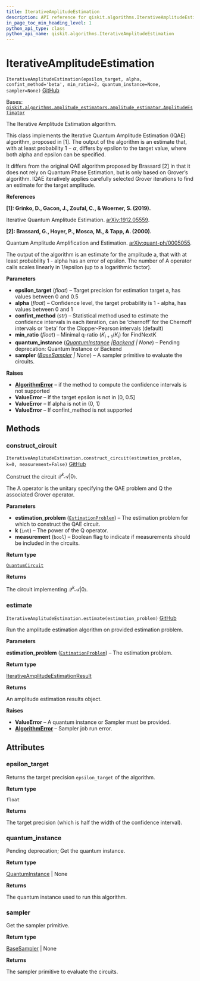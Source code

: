 ```yaml
---
title: IterativeAmplitudeEstimation
description: API reference for qiskit.algorithms.IterativeAmplitudeEstimation
in_page_toc_min_heading_level: 1
python_api_type: class
python_api_name: qiskit.algorithms.IterativeAmplitudeEstimation
---
```


# IterativeAmplitudeEstimation

<span id="qiskit.algorithms.IterativeAmplitudeEstimation" />

`IterativeAmplitudeEstimation(epsilon_target, alpha, confint_method='beta', min_ratio=2, quantum_instance=None, sampler=None)` [GitHub](https://github.com/qiskit/qiskit/tree/stable/0.23/qiskit/algorithms/amplitude_estimators/iae.py "view source code")

Bases: [`qiskit.algorithms.amplitude_estimators.amplitude_estimator.AmplitudeEstimator`](qiskit.algorithms.AmplitudeEstimator "qiskit.algorithms.amplitude_estimators.amplitude_estimator.AmplitudeEstimator")

The Iterative Amplitude Estimation algorithm.

This class implements the Iterative Quantum Amplitude Estimation (IQAE) algorithm, proposed in \[1]. The output of the algorithm is an estimate that, with at least probability $1 - \alpha$, differs by epsilon to the target value, where both alpha and epsilon can be specified.

It differs from the original QAE algorithm proposed by Brassard \[2] in that it does not rely on Quantum Phase Estimation, but is only based on Grover’s algorithm. IQAE iteratively applies carefully selected Grover iterations to find an estimate for the target amplitude.

**References**

**\[1]: Grinko, D., Gacon, J., Zoufal, C., & Woerner, S. (2019).**

Iterative Quantum Amplitude Estimation. [arXiv:1912.05559](https://arxiv.org/abs/1912.05559).

**\[2]: Brassard, G., Hoyer, P., Mosca, M., & Tapp, A. (2000).**

Quantum Amplitude Amplification and Estimation. [arXiv:quant-ph/0005055](http://arxiv.org/abs/quant-ph/0005055).

The output of the algorithm is an estimate for the amplitude a, that with at least probability 1 - alpha has an error of epsilon. The number of A operator calls scales linearly in 1/epsilon (up to a logarithmic factor).

**Parameters**

*   **epsilon\_target** (*float*) – Target precision for estimation target a, has values between 0 and 0.5
*   **alpha** (*float*) – Confidence level, the target probability is 1 - alpha, has values between 0 and 1
*   **confint\_method** (*str*) – Statistical method used to estimate the confidence intervals in each iteration, can be ‘chernoff’ for the Chernoff intervals or ‘beta’ for the Clopper-Pearson intervals (default)
*   **min\_ratio** (*float*) – Minimal q-ratio ($K_{i+1} / K_i$) for FindNextK
*   **quantum\_instance** ([*QuantumInstance*](qiskit.utils.QuantumInstance "qiskit.utils.QuantumInstance")  *|*[*Backend*](qiskit.providers.Backend "qiskit.providers.Backend") *| None*) – Pending deprecation: Quantum Instance or Backend
*   **sampler** ([*BaseSampler*](qiskit.primitives.BaseSampler "qiskit.primitives.BaseSampler") *| None*) – A sampler primitive to evaluate the circuits.

**Raises**

*   [**AlgorithmError**](qiskit.algorithms.AlgorithmError "qiskit.algorithms.AlgorithmError") – if the method to compute the confidence intervals is not supported
*   **ValueError** – If the target epsilon is not in (0, 0.5]
*   **ValueError** – If alpha is not in (0, 1)
*   **ValueError** – If confint\_method is not supported

## Methods

### construct\_circuit

<span id="qiskit.algorithms.IterativeAmplitudeEstimation.construct_circuit" />

`IterativeAmplitudeEstimation.construct_circuit(estimation_problem, k=0, measurement=False)` [GitHub](https://github.com/qiskit/qiskit/tree/stable/0.23/qiskit/algorithms/amplitude_estimators/iae.py "view source code")

Construct the circuit $\mathcal{Q}^k \mathcal{A} |0\rangle$.

The A operator is the unitary specifying the QAE problem and Q the associated Grover operator.

**Parameters**

*   **estimation\_problem** ([`EstimationProblem`](qiskit.algorithms.EstimationProblem "qiskit.algorithms.amplitude_estimators.estimation_problem.EstimationProblem")) – The estimation problem for which to construct the QAE circuit.
*   **k** (`int`) – The power of the Q operator.
*   **measurement** (`bool`) – Boolean flag to indicate if measurements should be included in the circuits.

**Return type**

[`QuantumCircuit`](qiskit.circuit.QuantumCircuit "qiskit.circuit.quantumcircuit.QuantumCircuit")

**Returns**

The circuit implementing $\mathcal{Q}^k \mathcal{A} |0\rangle$.

### estimate

<span id="qiskit.algorithms.IterativeAmplitudeEstimation.estimate" />

`IterativeAmplitudeEstimation.estimate(estimation_problem)` [GitHub](https://github.com/qiskit/qiskit/tree/stable/0.23/qiskit/algorithms/amplitude_estimators/iae.py "view source code")

Run the amplitude estimation algorithm on provided estimation problem.

**Parameters**

**estimation\_problem** ([`EstimationProblem`](qiskit.algorithms.EstimationProblem "qiskit.algorithms.amplitude_estimators.estimation_problem.EstimationProblem")) – The estimation problem.

**Return type**

[IterativeAmplitudeEstimationResult](qiskit.algorithms.IterativeAmplitudeEstimationResult "qiskit.algorithms.IterativeAmplitudeEstimationResult")

**Returns**

An amplitude estimation results object.

**Raises**

*   **ValueError** – A quantum instance or Sampler must be provided.
*   [**AlgorithmError**](qiskit.algorithms.AlgorithmError "qiskit.algorithms.AlgorithmError") – Sampler job run error.

## Attributes

<span id="qiskit.algorithms.IterativeAmplitudeEstimation.epsilon_target" />

### epsilon\_target

Returns the target precision `epsilon_target` of the algorithm.

**Return type**

`float`

**Returns**

The target precision (which is half the width of the confidence interval).

<span id="qiskit.algorithms.IterativeAmplitudeEstimation.quantum_instance" />

### quantum\_instance

Pending deprecation; Get the quantum instance.

**Return type**

[QuantumInstance](qiskit.utils.QuantumInstance "qiskit.utils.QuantumInstance") | None

**Returns**

The quantum instance used to run this algorithm.

<span id="qiskit.algorithms.IterativeAmplitudeEstimation.sampler" />

### sampler

Get the sampler primitive.

**Return type**

[BaseSampler](qiskit.primitives.BaseSampler "qiskit.primitives.BaseSampler") | None

**Returns**

The sampler primitive to evaluate the circuits.

